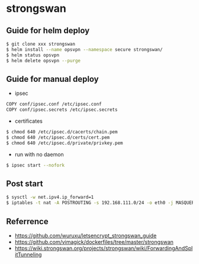 # strongswan

## Guide for helm deploy

```bash
$ git clone xxx strongswan
$ helm install --name opsvpn --namespace secure strongswan/
$ helm status opsvpn
$ helm delete opsvpn --purge
```
## Guide for manual deploy

* ipsec

```bash
COPY conf/ipsec.conf /etc/ipsec.conf
COPY conf/ipsec.secrets /etc/ipsec.secrets
```

* certificates


```bash
$ chmod 640 /etc/ipsec.d/cacerts/chain.pem
$ chmod 640 /etc/ipsec.d/certs/cert.pem
$ chmod 640 /etc/ipsec.d/private/privkey.pem
```

* run with no daemon

```bash
$ ipsec start --nofork
```

## Post start

```bash
$ sysctl -w net.ipv4.ip_forward=1
$ iptables -t nat -A POSTROUTING -s 192.168.111.0/24 -o eth0 -j MASQUERADE
```

## Referrence

* https://github.com/wuruxu/letsencrypt_strongswan_guide
* https://github.com/vimagick/dockerfiles/tree/master/strongswan
* https://wiki.strongswan.org/projects/strongswan/wiki/ForwardingAndSplitTunneling
